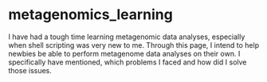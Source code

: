 # metagenomics_learning
I have had a tough time learning metagenomic data analyses,  especially when shell scripting was very new to me. Through this page, 
I intend to help newbies be able to perform metagenome data analyses on their own. I specifically have mentioned, 
which problems I faced and how did I solve those issues.


